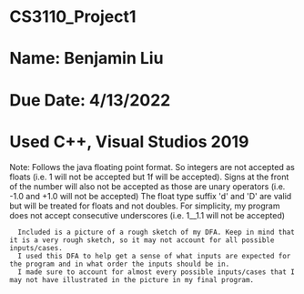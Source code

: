 # CS3110_Project1
# Name: Benjamin Liu
# Due Date: 4/13/2022
# Used C++, Visual Studios 2019

Note: Follows the java floating point format. So integers are not accepted as floats (i.e. 1 will not be accepted but 1f will be accepted). 
      Signs at the front of the number will also not be accepted as those are unary operators (i.e. -1.0 and +1.0 will not be accepted)
      The float type suffix 'd' and 'D' are valid but will be treated for floats and not doubles. 
      For simplicity, my program does not accept consecutive underscores (i.e. 1__1.1 will not be accepted)
      
      Included is a picture of a rough sketch of my DFA. Keep in mind that it is a very rough sketch, so it may not account for all possible inputs/cases.
      I used this DFA to help get a sense of what inputs are expected for the program and in what order the inputs should be in. 
      I made sure to account for almost every possible inputs/cases that I may not have illustrated in the picture in my final program. 
